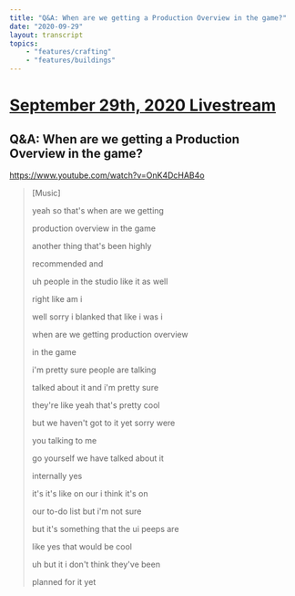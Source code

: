 ```yaml
---
title: "Q&A: When are we getting a Production Overview in the game?"
date: "2020-09-29"
layout: transcript
topics:
    - "features/crafting"
    - "features/buildings"
---
```

# [September 29th, 2020 Livestream](../2020-09-29.md)
## Q&A: When are we getting a Production Overview in the game?
https://www.youtube.com/watch?v=OnK4DcHAB4o
> [Music]
> 
> yeah so that's when are we getting
> 
> production overview in the game
> 
> another thing that's been highly
> 
> recommended and
> 
> uh people in the studio like it as well
> 
> right like am i
> 
> well sorry i blanked that like i was i
> 
> when are we getting production overview
> 
> in the game
> 
> i'm pretty sure people are talking
> 
> talked about it and i'm pretty sure
> 
> they're like yeah that's pretty cool
> 
> but we haven't got to it yet sorry were
> 
> you talking to me
> 
> go yourself we have talked about it
> 
> internally yes
> 
> it's it's like on our i think it's on
> 
> our to-do list but i'm not sure
> 
> but it's something that the ui peeps are
> 
> like yes that would be cool
> 
> uh but it i don't think they've been
> 
> planned for it yet
> 
